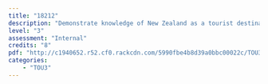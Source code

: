 ```yaml
---
title: "18212"
description: "Demonstrate knowledge of New Zealand as a tourist destination"
level: "3"
assessment: "Internal"
credits: "8"
pdf: "http://c1940652.r52.cf0.rackcdn.com/5990fbe4b8d39a0bbc00022c/TOU3-18212.pdf"
categories:
    - "TOU3"
---
```

